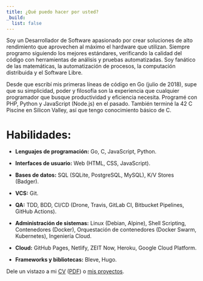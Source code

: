 ```yaml
---
title: ¿Qué puedo hacer por usted?
_build:
  list: false
---
```


Soy un Desarrollador de Software apasionado por crear soluciones de alto
rendimiento que aprovechen al máximo el hardware que utilizan. Siempre programo
siguiendo los mejores estándares, verificando la calidad del código con
herramientas de análisis y pruebas automatizadas. Soy fanático de las
matemáticas, la automatización de procesos, la computación distribuida y el
Software Libre.

Desde que escribí mis primeras líneas de código en Go (julio de 2018), supe que
su simplicidad, poder y filosofía son la experiencia que cualquier programador
que busque productividad y eficiencia necesita. Programé con PHP, Python y
JavaScript (Node.js) en el pasado. También terminé la 42 C Piscine en Silicon
Valley, así que tengo conocimiento básico de C.

# Habilidades:

* **Lenguajes de programación:** Go, C, JavaScript, Python.

* **Interfaces de usuario:** Web (HTML, CSS, JavaScript).

* **Bases de datos:** SQL (SQLite, PostgreSQL, MySQL), K/V Stores (Badger).

* **VCS:** Git.

* **QA:** TDD, BDD, CI/CD (Drone, Travis, GitLab CI, Bitbucket Pipelines,
  GitHub Actions).

* **Administración de sistemas:** Linux (Debian, Alpine), Shell Scripting,
  Contenedores (Docker), Orquestación de contenedores (Docker Swarm,
  Kubernetes), Ingeniería Cloud.

* **Cloud:** GitHub Pages, Netlify, ZEIT Now, Heroku, Google Cloud Platform.

* **Frameworks y bibliotecas:** Bleve, Hugo.

Dele un vistazo a mi [CV](https://docs.google.com/document/d/1bpNTpgJaeQeQHOCwvgACP91DUgfQ1NUo-ZhFe8EMH3U/edit?usp=sharing) ([PDF](/es/cv.pdf))
o [mis proyectos](./../projects).

